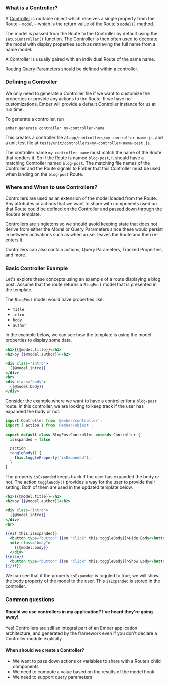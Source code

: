 ### What is a Controller?

A [Controller](https://api.emberjs.com/ember/6.2.0/classes/Ember.Controller) is routable object which receives a single property from the Route – `model` – which is the return value of the Route's [`model()`](https://api.emberjs.com/ember/6.2.0/classes/Route/methods/model?anchor=model) method.

The model is passed from the Route to the Controller by default using the [`setupController()`](https://api.emberjs.com/ember/6.2.0/classes/Route/methods/setupController?anchor=setupController) function. The Controller is then often used to decorate the model with display properties such as retrieving the full name from a name model.

A Controller is usually paired with an individual Route of the same name.

[Routing Query Parameters](../query-params/) should be defined within a controller.

### Defining a Controller

We only need to generate a Controller file if we want to customize the properties or provide any actions to the Route. If we have no customizations, Ember will provide a default Controller instance for us at run time.

To generate a controller, run
```bash
ember generate controller my-controller-name
```

This creates a controller file at `app/controllers/my-controller-name.js`, and a unit test file at `tests/unit/controllers/my-controller-name-test.js`.

The controller name `my-controller-name` must match the name of the Route that renders it. So if the Route is named `blog-post`, it should have a matching Controller named `blog-post`. The matching file names of the Controller and the Route signals to Ember that this Controller must be used when landing on the `blog-post` Route.

### Where and When to use Controllers?

Controllers are used as an extension of the model loaded from the Route. Any attributes or actions that we want to share with components used on that Route could be defined on the Controller and passed down through the Route’s template.

Controllers are singletons so we should avoid keeping state that does not derive from either the Model or Query Parameters since these would persist in between activations such as when a user leaves the Route and then re-enters it.

Controllers can also contain actions, Query Parameters, Tracked Properties, and more.

### Basic Controller Example

Let's explore these concepts using an example of a route displaying a blog post. Assume that the route returns a `BlogPost` model that is presented in the template.

The `BlogPost` model would have properties like:

* `title`
* `intro`
* `body`
* `author`

In the example below, we can see how the template is using the model properties to display some data.

```handlebars {data-filename=app/templates/blog-post.hbs}
<h1>{{@model.title}}</h1>
<h2>by {{@model.author}}</h2>

<div class="intro">
  {{@model.intro}}
</div>
<hr>
<div class="body">
  {{@model.body}}
</div>
```

Consider the example where we want to have a controller for a `blog-post` route. In this controller, we are looking to keep track if the user has expanded the body or not.

```javascript {data-filename=app/controllers/blog-post.js}
import Controller from '@ember/controller';
import { action } from '@ember/object';

export default class BlogPostController extends Controller {
  isExpanded = false

  @action
  toggleBody() {
    this.toggleProperty('isExpanded');
  }
}
```

The property `isExpanded` keeps track if the user has expanded the body or not. The action `toggleBody()` provides a way for the user to provide their setting. Both of them are used in the updated template below.

```handlebars {data-filename=app/templates/blog-post.hbs}
<h1>{{@model.title}}</h1>
<h2>by {{@model.author}}</h2>

<div class='intro'>
  {{@model.intro}}
</div>
<hr>

{{#if this.isExpanded}}
  <button type="button" {{on "click" this.toggleBody}}>Hide Body</button>
  <div class="body">
    {{@model.body}}
  </div>
{{else}}
  <button type="button" {{on "click" this.toggleBody}}>Show Body</button>
{{/if}}
```

We can see that if the property `isExpanded` is toggled to true, we will show the body property of the model to the user. This `isExpanded` is stored in the controller.

### Common questions

#### Should we use controllers in my application? I've heard they're going away!

Yes! Controllers are still an integral part of an Ember application architecture, and generated by the framework even if you don't declare a Controller module explicitly.

#### When should we create a Controller?

* We want to pass down actions or variables to share with a Route’s child components
* We need to compute a value based on the results of the model hook
* We need to support query parameters
